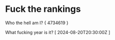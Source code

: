# Fuck the rankings

Who the hell am I?
{ 4734619 }

What fucking year is it?
[ 2024-08-20T20:30:00Z ]
